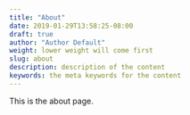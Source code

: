 ```yaml
---
title: "About"
date: 2019-01-29T13:58:25-08:00
draft: true
author: "Author Default"
weight: lower weight will come first
slug: about
description: description of the content
keywords: the meta keywords for the content
---
```


This is the about page. 